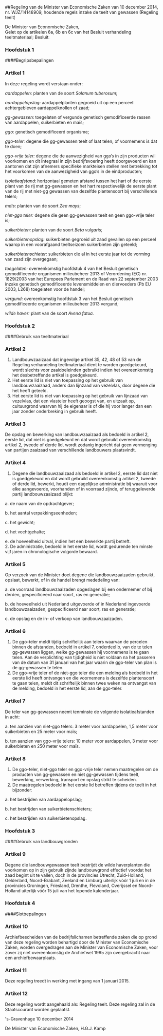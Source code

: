 <meta http-equiv='Content-Type' content='text/html; charset=utf-8' />

##Regeling van de Minister van Economische Zaken van 10 december 2014, nr. WJZ/14148909, houdende regels inzake de teelt van gewassen (Regeling teelt)

De Minister van Economische Zaken,  
Gelet op de artikelen 6a, 6b en 6c van het Besluit verhandeling teeltmateriaal;
Besluit:     
### Hoofdstuk  1  

####Begripsbepalingen

### Artikel  1  

In deze regeling wordt verstaan onder: 

*aardappelen:* planten van de soort *Solanum tuberosum*;  

*aardappelopslag:* aardappelplanten gegroeid uit op een perceel achtergebleven aardappelknollen of zaad;  

*gg-gewassen:* toegelaten of vergunde genetisch gemodificeerde rassen van aardappelen, suikerbieten en maïs;  

*ggo:* genetisch gemodificeerd organisme;  

*ggo-teler:* degene die gg-gewassen teelt of laat telen, of voornemens is dat te doen;  

*ggo-vrije teler:* degene die de aanwezigheid van ggo’s in zijn producten wil voorkomen en dit integraal in zijn bedrijfsvoering heeft doorgevoerd en kan aantonen dat zijn afnemers specifieke markteisen stellen met betrekking tot het voorkomen van de aanwezigheid van ggo’s in de eindproducten;  

*isolatieafstand:* horizontaal gemeten afstand tussen het hart of de eerste plant van de rij met gg-gewassen en het hart respectievelijk de eerste plant van de rij met niet-gg gewassen van dezelfde plantensoort bij verschillende telers;  

*maïs:* planten van de soort *Zea mays*;  

*niet-ggo teler:* degene die geen gg-gewassen teelt en geen ggo-vrije teler is;  

*suikerbieten:* planten van de soort *Beta vulgaris*;  

*suikerbietenopslag:* suikerbieten gegroeid uit zaad gevallen op een perceel waarop in een voorafgaand teeltseizoen suikerbieten zijn geteeld;  

*suikerbietenschieter:* suikerbieten die al in het eerste jaar tot de vorming van zaad zijn overgegaan;  

*toegelaten:* overeenkomstig hoofdstuk 4 van het Besluit genetisch gemodificeerde organismen milieubeheer 2013 of Verordening (EG) nr. 1829/2003 van het Europees Parlement en de Raad van 22 september 2003 inzake genetisch gemodificeerde levensmiddelen en diervoeders (Pb EU 2003, L268) toegelaten voor de handel;  

*vergund:* overeenkomstig hoofdstuk 3 van het Besluit genetisch gemodificeerde organismen milieubeheer 2013 vergund;  

*wilde haver:* plant van de soort *Avena fatua*.   

### Hoofdstuk  2  

####Gebruik van teeltmateriaal

### Artikel  2  

1.  Landbouwzaaizaad dat ingevolge artikel 35, 42, 48 of 53 van de Regeling verhandeling teeltmateriaal dient te worden goedgekeurd, wordt slechts voor zaaidoeleinden gebruikt indien het overeenkomstig het desbetreffende artikel is goedgekeurd.   
2.  Het eerste lid is niet van toepassing op het gebruik van landbouwzaaizaad, anders dan lijnzaad van vezelvlas, door degene die het heeft geteeld.   
3.  Het eerste lid is niet van toepassing op het gebruik van lijnzaad van vezelvlas, dat een vlasteler heeft geoogst van, en uitzaait op, cultuurgrond waarvan hij de eigenaar is of die hij voor langer dan een jaar zonder onderbreking in gebruik heeft.  

### Artikel  3  

De opslag en bewerking van landbouwzaaizaad als bedoeld in artikel 2, eerste lid, dat niet is goedgekeurd en dat wordt gebruikt overeenkomstig artikel 2, tweede of derde lid, wordt zodanig ingericht dat geen vermenging van partijen zaaizaad van verschillende landbouwers plaatsvindt. 

### Artikel  4  

1.  Degene die landbouwzaaizaad als bedoeld in artikel 2, eerste lid dat niet is goedgekeurd en dat wordt gebruikt overeenkomstig artikel 2, tweede of derde lid, bewerkt, houdt een dagelijkse administratie bij waaruit voor elke aangevoerde, voorhanden of in voorraad zijnde, of teruggeleverde partij landbouwzaaizaad blijkt: 

a. de naam van de opdrachtgever;  

b. het aantal verpakkingseenheden;  

c. het gewicht;  

d. het vochtgehalte;  

e. de hoeveelheid uitval, indien het een bewerkte partij betreft.     
2.  De administratie, bedoeld in het eerste lid, wordt gedurende ten minste vijf jaren in chronologische volgorde bewaard.  

### Artikel  5  

Op verzoek van de Minister doet degene die landbouwzaaizaden gebruikt, opslaat, bewerkt, of in de handel brengt mededeling van: 

a. de voorraad landbouwzaaizaden opgeslagen bij een ondernemer of bij derden, gespecificeerd naar soort, ras en generatie;  

b. de hoeveelheid uit Nederland uitgevoerde of in Nederland ingevoerde landbouwzaaizaden, gespecificeerd naar soort, ras en generatie;  

c. de opslag en de in- of verkoop van landbouwzaaizaden.   

### Artikel  6  

1.  De ggo-teler meldt tijdig schriftelijk aan telers waarvan de percelen binnen de afstanden, bedoeld in artikel 7, onderdeel b, van de te telen gg-gewassen liggen, welke gg-gewassen hij voornemens is te gaan telen. Aan de verplichting van tijdigheid is niet voldaan na het passeren van de datum van 31 januari van het jaar waarin de ggo-teler van plan is de gg-gewassen te telen.   
2.  De ggo-vrije teler of de niet-ggo teler die een melding als bedoeld in het eerste lid heeft ontvangen en die voornemens is dezelfde plantensoort te gaan telen, meldt dit schriftelijk binnen twee weken na ontvangst van de melding, bedoeld in het eerste lid, aan de ggo-teler.  

### Artikel  7  

De teler van gg-gewassen neemt tenminste de volgende isolatieafstanden in acht: 

a. ten aanzien van niet-ggo telers: 3 meter voor aardappelen, 1,5 meter voor suikerbieten en 25 meter voor maïs;  

b. ten aanzien van ggo-vrije telers: 10 meter voor aardappelen, 3 meter voor suikerbieten en 250 meter voor maïs.   

### Artikel  8  

1.  De ggo-teler, niet-ggo teler en ggo-vrije teler nemen maatregelen om de producten van gg-gewassen en niet gg-gewassen tijdens teelt, bewerking, verwerking, transport en opslag strikt te scheiden.   
2.  De maatregelen bedoeld in het eerste lid betreffen tijdens de teelt in het bijzonder: 

a. het bestrijden van aardappelopslag;  

b. het bestrijden van suikerbietenschieters;  

c. het bestrijden van suikerbietenopslag.    

### Hoofdstuk  3  

####Gebruik van landbouwgronden

### Artikel  9  

Degene die landbouwgewassen teelt bestrijdt de wilde haverplanten die voorkomen op in zijn gebruik zijnde landbouwgrond effectief voordat het zaad begint uit te vallen, doch in de provincies Utrecht, Zuid-Holland, Gelderland, Noord-Brabant, Zeeland en Limburg uiterlijk vóór 1 juli en in de provincies Groningen, Friesland, Drenthe, Flevoland, Overijssel en Noord-Holland uiterlijk vóór 15 juli van het lopende kalenderjaar. 

### Hoofdstuk  4  

####Slotbepalingen

### Artikel  10  

Archiefbescheiden van de bedrijfslichamen betreffende zaken die op grond van deze regeling worden behartigd door de Minister van Economische Zaken, worden overgedragen aan de Minister van Economische Zaken, voor zover zij niet overeenkomstig de Archiefwet 1995 zijn overgebracht naar een archiefbewaarplaats. 

### Artikel  11  

Deze regeling treedt in werking met ingang van 1 januari 2015. 

### Artikel  12  

Deze regeling wordt aangehaald als: Regeling teelt. 
Deze regeling zal in de Staatscourant worden geplaatst.   

's-Gravenhage 
10 december 2014   

De 
Minister van Economische Zaken, 
H.G.J. Kamp     
